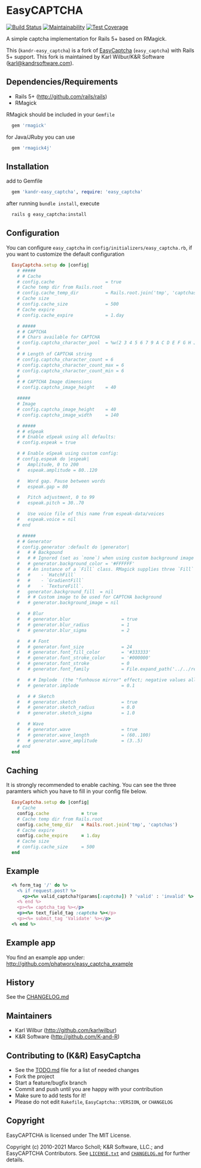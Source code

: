 # EasyCAPTCHA

[![Build Status](https://travis-ci.org/K-and-R/easy_captcha.svg?branch=master)](https://travis-ci.org/K-and-R/easy_captcha)
[![Maintainability](https://api.codeclimate.com/v1/badges/0505012081a472de86e2/maintainability)](https://codeclimate.com/github/K-and-R/easy_captcha/maintainability)
[![Test Coverage](https://api.codeclimate.com/v1/badges/0505012081a472de86e2/test_coverage)](https://codeclimate.com/github/K-and-R/easy_captcha/test_coverage)

A simple captcha implementation for Rails 5+ based on RMagick.

This (`kandr-easy_captcha`) is a fork of
[EasyCaptcha](https://github.com/phatworx/easy_captcha) (`easy_captcha`) with Rails 5+ support. This fork is
maintained by Karl Wilbur/K&R Software (karl@kandrsoftware.com).

## Dependencies/Requirements

* Rails 5+ (<http://github.com/rails/rails>)
* RMagick

RMagick should be included in your `Gemfile`

```ruby
  gem 'rmagick'
```

for Java/JRuby you can use

```ruby
  gem 'rmagick4j'
```

## Installation

add to Gemfile

```ruby
  gem 'kandr-easy_captcha', require: 'easy_captcha'
```

after running `bundle install`, execute

```bash
  rails g easy_captcha:install
```

## Configuration

You can configure `easy_captcha` in `config/initializers/easy_captcha.rb`, if
you want to customize the default configuration

```ruby
  EasyCaptcha.setup do |config|
    # #####
    # # Cache
    # config.cache                   = true
    # Cache temp dir from Rails.root
    # config.cache_temp_dir          = Rails.root.join('tmp', 'captchas')
    # Cache size
    # config.cache_size              = 500
    # Cache expire
    # config.cache_expire            = 1.day

    # #####
    # # CAPTCHA
    # # Chars available for CAPTCHA
    # config.captcha_character_pool  = %w(2 3 4 5 6 7 9 A C D E F G H J K L M N P Q R S T U X Y Z)
    #
    # # Length of CAPTCHA string
    # config.captcha_character_count = 6
    # config.captcha_character_count_max = 6
    # config.captcha_character_count_min = 6
    #
    # # CAPTCHA Image dimensions
    # config.captcha_image_height    = 40

    #####
    # Image
    # config.captcha_image_height    = 40
    # config.captcha_image_width     = 140

    # #####
    # # eSpeak
    # # Enable eSpeak using all defaults:
    # config.espeak = true

    # # Enable eSpeak using custom config:
    # config.espeak do |espeak|
    #   Amplitude, 0 to 200
    #   espeak.amplitude = 80..120

    #   Word gap. Pause between words
    #   espeak.gap = 80

    #   Pitch adjustment, 0 to 99
    #   espeak.pitch = 30..70

    #   Use voice file of this name from espeak-data/voices
    #   espeak.voice = nil
    # end

    # #####
    # # Generator
    # config.generator :default do |generator|
    #   # # Backgound
    #   # # Ignored (set as `none`) when using custom background image or fill
    #   # generator.background_color = '#FFFFFF'
    #   # An instance of a `Fill` class. RMagick supplies three `Fill` classes:
    #   #    - `HatchFill`
    #   #    - `GradientFill`
    #   #    - `TextureFill`.
    #   generator.background_fill  = nil
    #   # # Custom image to be used for CAPTCHA background
    #   # generator.background_image = nil

    #   # Blur
    #   # generator.blur                   = true
    #   # generator.blur_radius            = 1
    #   # generator.blur_sigma             = 2

    #   # # Font
    #   # generator.font_size              = 24
    #   # generator.font_fill_color        = '#333333'
    #   # generator.font_stroke_color      = '#000000'
    #   # generator.font_stroke            = 0
    #   # generator.font_family            = File.expand_path('../../resources/afont.ttf', __FILE__)

    #   # # Implode  (the "funhouse mirror" effect; negative values allowed)
    #   # generator.implode                = 0.1

    #   # # Sketch
    #   # generator.sketch                 = true
    #   # generator.sketch_radius          = 0.0
    #   # generator.sketch_sigma           = 1.0

    #   # Wave
    #   # generator.wave                   = true
    #   # generator.wave_length            = (60..100)
    #   # generator.wave_amplitude         = (3..5)
    # end
  end
```

## Caching

It is strongly recommended to enable caching. You can see the three paramters which you have to fill in your config
file below.

```ruby
  EasyCaptcha.setup do |config|
    # Cache
    config.cache            = true
    # Cache temp dir from Rails.root
    config.cache_temp_dir   = Rails.root.join('tmp', 'captchas')
    # Cache expire
    config.cache_expire     = 1.day
    # Cache size
    # config.cache_size     = 500
  end
```

## Example

```ruby
  <% form_tag '/' do %>
    <% if request.post? %>
      <p><%= valid_captcha?(params[:captcha]) ? 'valid' : 'invalid' %> captcha</p>
    <% end %>
    <p><%= captcha_tag %></p>
    <p><%= text_field_tag :captcha %></p>
    <p><%= submit_tag 'Validate' %></p>
  <% end %>
```

## Example app

You find an example app under: <http://github.com/phatworx/easy_captcha_example>

## History

See the [CHANGELOG.md](./CHANGELOG.md)

## Maintainers

* Karl Wilbur (<http://github.com/karlwilbur>)
* K&R Software (<http://github.com/K-and-R>)

## Contributing to (K&R) EasyCaptcha

* See the [TODO.md](./TODO.md) file for a list of needed changes
* Fork the project
* Start a feature/bugfix branch
* Commit and push until you are happy with your contribution
* Make sure to add tests for it!
* Please do not edit `Rakefile`, `EasyCaptcha::VERSION`, or `CHANGELOG`

## Copyright

EasyCAPTCHA is licensed under The MIT License.

Copyright (c) 2010-2021 Marco Scholl; K&R Software, LLC.; and EasyCAPTCHA Contributors.
See [`LICENSE.txt`](./LICENSE.txt) and [`CHANGELOG.md`](./CHANGELOG.md) for further details.
